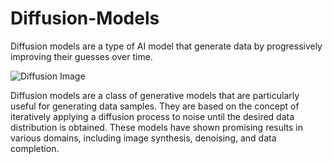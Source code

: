 # Diffusion-Models
Diffusion models are a type of AI model that generate data by progressively improving their guesses over time.

![Diffusion Image]()

Diffusion models are a class of generative models that are particularly useful for generating data samples. 
They are based on the concept of iteratively applying a diffusion process to noise until the desired data distribution is obtained. 
These models have shown promising results in various domains, including image synthesis, denoising, and data completion.

